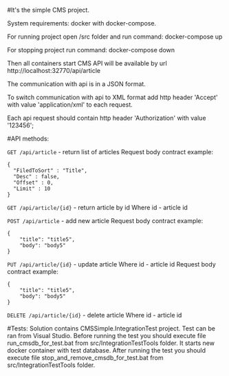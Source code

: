 #It's the simple CMS project.

System requirements: docker with docker-compose.

For running project open /src folder and run command: docker-compose up

For stopping project run command: docker-compose down

Then all containers start CMS API will be available by url http://localhost:32770/api/article

The communication with api is in a JSON format.

To switch communication with api to XML format add http header 'Accept' with value 'application/xml' to each request.

Each api request should contain http header 'Authorization' with value '123456';

#API methods:

`GET /api/article` - return list of articles
Request body contract example:
```
{
  "FiledToSort" : "Title",
  "Desc" : false,
  "Offset" : 0,
  "Limit" : 10
}
```

`GET /api/article/{id}` - return article by id
Where id - article id

`POST /api/article` - add new article
Request body contract example:
```
{
    "title": "title5",
    "body": "body5"
}
```

`PUT /api/article/{id}` - update article
Where id - article id
Request body contract example:
```
{
    "title": "title5",
    "body": "body5"
}
```

`DELETE /api/article/{id}` - delete article
Where id - article id

#Tests:
Solution contains CMSSimple.IntegrationTest project.
Test can be ran from Visual Studio.
Before running the test you should execute file run_cmsdb_for_test.bat from src/IntegrationTestTools folder.
It starts new docker container with test database.
After running the test you should execute file stop_and_remove_cmsdb_for_test.bat from src/IntegrationTestTools folder.